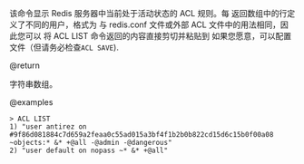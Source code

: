 该命令显示 Redis 服务器中当前处于活动状态的 ACL 规则。每
返回数组中的行定义了不同的用户，格式为
与 redis.conf 文件或外部 ACL 文件中的用法相同，因此您可以
将 ACL LIST 命令返回的内容直接剪切并粘贴到
如果您愿意，可以配置文件（但请务必检查`ACL SAVE`).

@return

字符串数组。

@examples

    > ACL LIST
    1) "user antirez on #9f86d081884c7d659a2feaa0c55ad015a3bf4f1b2b0b822cd15d6c15b0f00a08 ~objects:* &* +@all -@admin -@dangerous"
    2) "user default on nopass ~* &* +@all"
